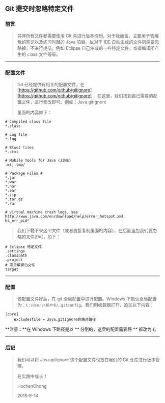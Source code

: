 ## Git 提交时忽略特定文件
### 前言
> 并非所有文件都需要使用 Git 来进行版本控制。对于我而言，主要用于管理我的笔记以及练习时敲的 Java 项目。故对于 IDE 自动生成的文件则需要忽略掉，不进行提交。例如 Eclipse 自己生成的一些特定文件，或者编译所产生的 class 文件等等。

---

### 配置文件
> Git 已经提供有相关的配置文件，在 [https://github.com/github/gitignore](https://github.com/github/gitignore) ，在这里，我们找到自己需要的配置文件，进行修改即可。例如：Java.gitignore
> 
> 里面的内容如下：

```
# Compiled class file
*.class

# Log file
*.log

# BlueJ files
*.ctxt

# Mobile Tools for Java (J2ME)
.mtj.tmp/

# Package Files #
*.jar
*.war
*.nar
*.ear
*.zip
*.tar.gz
*.rar

# virtual machine crash logs, see http://www.java.com/en/download/help/error_hotspot.xml
hs_err_pid*
```
> 我们下载下来这个文件（或者直接复制里面的内容），在后面追加我们要忽略的文件即可，如下：

```
# Eclipse 特定文件
.settings
.classpath
.project
# 项目编译的文件
target
```

---

### 配置
> 该配置文件好后，在 git 全局配置中进行配置。Windows 下默认全局配置为：```C:\Users\用户名\.gitconfig```。我们用编辑器打开，追加以下内容：

```
[core]
	excludesfile = Java.gitignore的绝对路径
```
**注意：**在 Windows 下路径是以 **\** 分割的，这里的配置需要将 **\** 都改为 **/**。

---

### 后记
> 我们可以将 Java.gitignore 这个配置文件也放在我们的 Git 仓库进行版本管理。
> 
> 在实践中成长！
> 
> HochenChong
> 
> 2018-8-14
